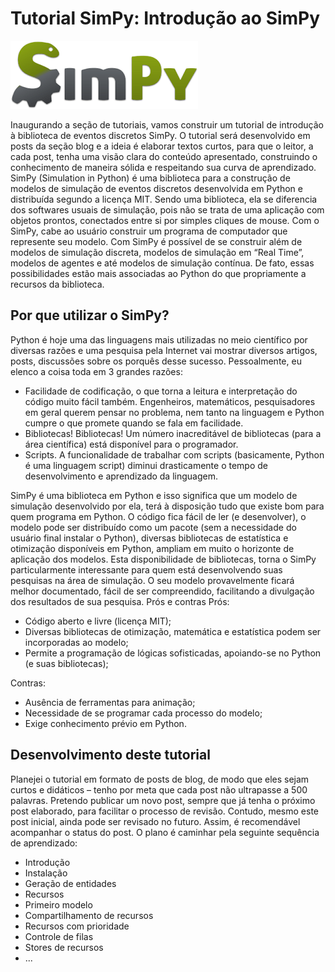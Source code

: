 # Tutorial SimPy: Introdução ao SimPy 
![SimPy logo](SimPy_Logo300.png)

Inaugurando a seção de tutoriais, vamos construir um tutorial de introdução à biblioteca de eventos discretos SimPy.
O tutorial será desenvolvido em posts da seção blog e a ideia é elaborar textos curtos, para que o leitor, a cada post, tenha uma visão clara do conteúdo apresentado, construindo o conhecimento de maneira sólida e respeitando sua curva de aprendizado.
SimPy (Simulation in Python) é uma biblioteca para a construção de modelos de simulação de eventos discretos desenvolvida em Python e distribuída segundo a licença MIT.  Sendo uma biblioteca, ela se diferencia dos softwares usuais de simulação, pois não se trata de uma aplicação com objetos prontos, conectados entre si por simples cliques de mouse. Com o SimPy, cabe ao usuário construir um programa de computador que represente seu modelo.
Com SimPy é possível de se construir além de modelos de simulação discreta, modelos de simulação em “Real Time”, modelos de agentes e até modelos de simulação contínua. De fato, essas possibilidades estão mais associadas ao Python do que propriamente a recursos da biblioteca.
## Por que utilizar o SimPy?
Python é hoje uma das linguagens mais utilizadas no meio científico por diversas razões e uma pesquisa pela Internet vai mostrar diversos artigos, posts, discussões sobre os porquês desse sucesso. Pessoalmente, eu elenco a coisa toda em 3 grandes razões:

   - Facilidade de codificação, o que torna a leitura e interpretação do código muito fácil também. Engenheiros, matemáticos, pesquisadores em geral querem pensar no problema, nem tanto na linguagem e Python cumpre o que promete quando se fala em facilidade.
   - Bibliotecas! Bibliotecas! Um número inacreditável de bibliotecas (para a área científica) está disponível para o programador.
   - Scripts. A funcionalidade de trabalhar com scripts (basicamente, Python é uma linguagem script) diminui drasticamente o tempo de desenvolvimento e aprendizado da linguagem.
 
SimPy é uma biblioteca em Python e isso significa que um modelo de simulação desenvolvido por ela, terá à disposição tudo que existe bom para quem programa em Python. O código fica fácil de ler (e desenvolver), o modelo pode ser distribuído como um pacote (sem a necessidade do usuário final instalar o Python), diversas bibliotecas de estatística e otimização disponíveis em Python, ampliam em muito o horizonte de aplicação dos modelos. Esta disponibilidade de bibliotecas, torna o SimPy particularmente interessante para quem está desenvolvendo suas pesquisas na área de simulação. O seu modelo provavelmente ficará melhor documentado, fácil de ser compreendido, facilitando a divulgação dos resultados de sua pesquisa.
Prós e contras
Prós:

- Código aberto e livre (licença MIT);
- Diversas bibliotecas de otimização, matemática e estatística podem ser incorporadas ao modelo;
- Permite a programação de lógicas sofisticadas, apoiando-se no Python (e suas bibliotecas);

Contras:

- Ausência de ferramentas para animação;
- Necessidade de se programar cada processo do modelo;
- Exige conhecimento prévio em Python.

## Desenvolvimento deste tutorial
Planejei o tutorial em formato de posts de blog, de modo que eles sejam curtos e didáticos – tenho por meta que cada post não ultrapasse a 500 palavras.
Pretendo publicar um novo post, sempre que já tenha o próximo post elaborado, para facilitar o processo de revisão. Contudo, mesmo este post inicial, ainda pode ser revisado no futuro. Assim, é recomendável acompanhar o status do post.
O plano é caminhar pela seguinte sequência de aprendizado:

- Introdução
- Instalação
- Geração de entidades
- Recursos
- Primeiro modelo
- Compartilhamento de recursos
- Recursos com prioridade
- Controle de filas
- Stores de recursos
- ...

 

